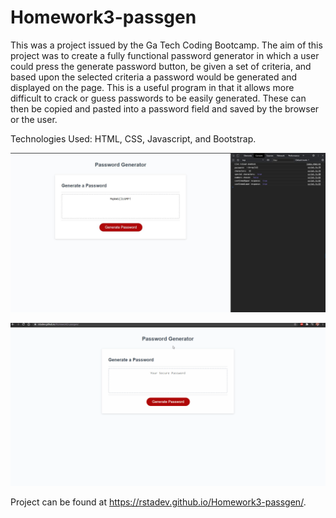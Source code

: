 # Homework3-passgen
This was a project issued by the Ga Tech Coding Bootcamp. The aim of this project was to create a fully functional password generator in which a user could press the generate password button, be given a set of criteria, and based upon the selected criteria a password would be generated and displayed on the page. This is a useful program in that it allows more difficult to crack or guess passwords to be easily generated. These can then be copied and pasted into a password field and saved by the browser or the user.


Technologies Used: HTML, CSS, Javascript, and Bootstrap.

![demoImg](https://raw.githubusercontent.com/rstadev/Homework3-passgen/main/Assets/image.JPG)

![demoGif](https://github.com/rstadev/Homework3-passgen/blob/main/Assets/PassGenDemo.gif)

Project can be found at https://rstadev.github.io/Homework3-passgen/.